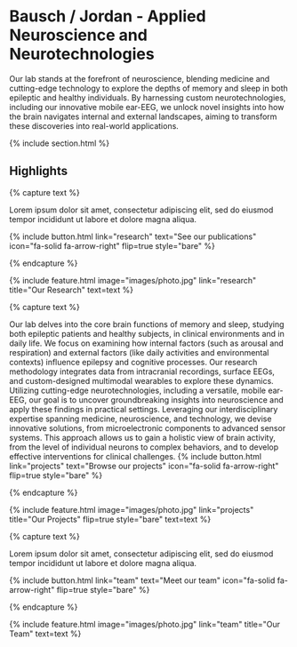---
---

# Bausch / Jordan - Applied Neuroscience and Neurotechnologies

Our lab stands at the forefront of neuroscience, blending medicine and cutting-edge technology to explore the depths of memory and sleep in both epileptic and healthy individuals. By harnessing custom neurotechnologies, including our innovative mobile ear-EEG, we unlock novel insights into how the brain navigates internal and external landscapes, aiming to transform these discoveries into real-world applications. 

{% include section.html %}

## Highlights

{% capture text %}

Lorem ipsum dolor sit amet, consectetur adipiscing elit, sed do eiusmod tempor incididunt ut labore et dolore magna aliqua.

{%
  include button.html
  link="research"
  text="See our publications"
  icon="fa-solid fa-arrow-right"
  flip=true
  style="bare"
%}

{% endcapture %}

{%
  include feature.html
  image="images/photo.jpg"
  link="research"
  title="Our Research"
  text=text
%}

{% capture text %}

Our lab delves into the core brain functions of memory and sleep, studying both epileptic patients and healthy subjects, in clinical environments and in daily life. We focus on examining how internal factors (such as arousal and respiration) and external factors (like daily activities and environmental contexts) influence epilepsy and cognitive processes. Our research methodology integrates data from intracranial recordings, surface EEGs, and custom-designed multimodal wearables to explore these dynamics. Utilizing cutting-edge neurotechnologies, including a versatile, mobile ear-EEG, our goal is to uncover groundbreaking insights into neuroscience and apply these findings in practical settings. Leveraging our interdisciplinary expertise spanning medicine, neuroscience, and technology, we devise innovative solutions, from microelectronic components to advanced sensor systems. This approach allows us to gain a holistic view of brain activity, from the level of individual neurons to complex behaviors, and to develop effective interventions for clinical challenges.
{%
  include button.html
  link="projects"
  text="Browse our projects"
  icon="fa-solid fa-arrow-right"
  flip=true
  style="bare"
%}

{% endcapture %}

{%
  include feature.html
  image="images/photo.jpg"
  link="projects"
  title="Our Projects"
  flip=true
  style="bare"
  text=text
%}

{% capture text %}

Lorem ipsum dolor sit amet, consectetur adipiscing elit, sed do eiusmod tempor incididunt ut labore et dolore magna aliqua.

{%
  include button.html
  link="team"
  text="Meet our team"
  icon="fa-solid fa-arrow-right"
  flip=true
  style="bare"
%}

{% endcapture %}

{%
  include feature.html
  image="images/photo.jpg"
  link="team"
  title="Our Team"
  text=text
%}

